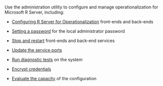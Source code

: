 Use the administration utility to configure and manage operationalization for Microsoft R Server, including:

+ [Configuring R Server for Operationalization](../../operationalize/configuration-initial.md)  front-ends and back-ends

+ [Setting a password](../../operationalize/admin-utility.md#admin-password)  for the local administrator password

+ [Stop and restart](../../operationalize/admin-utility.md#startstop)  front-ends and back-end services

+ [Update the service ports](../../operationalize/admin-utility.md#ports)

+ [Run diagnostic tests](../../operationalize/admin-utility.md#test)  on the system

+ [Encrypt credentials](../../operationalize/admin-utility.md#encrypt)

+ [Evaluate the capacity](../../operationalize/admin-utility.md#capacity)  of the configuration